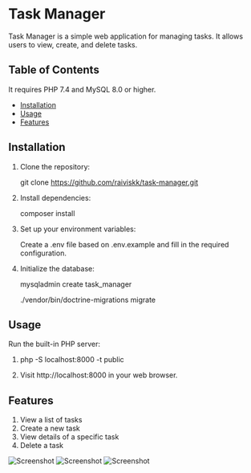 # Task Manager

Task Manager is a simple web application for managing tasks. It allows users to view, create, and delete tasks.

## Table of Contents

It requires PHP 7.4 and MySQL 8.0 or higher.

- [Installation](#installation)
- [Usage](#usage)
- [Features](#features)


## Installation

1. Clone the repository:

   git clone https://github.com/raiviskk/task-manager.git

2. Install dependencies:

   composer install

3. Set up your environment variables:

   Create a .env file based on .env.example and fill in the required configuration.

4. Initialize the database:

   mysqladmin create task_manager

   ./vendor/bin/doctrine-migrations migrate
   

## Usage

Run the built-in PHP server:

1. php -S localhost:8000 -t public

2. Visit http://localhost:8000 in your web browser.

## Features

1. View a list of tasks
2. Create a new task
3. View details of a specific task
4. Delete a task

![Screenshot](https://github.com/raiviskk/task-manager/blob/main/Screenshot%201.png)
![Screenshot](https://github.com/raiviskk/task-manager/blob/main/Screenshot%202.png)
![Screenshot](https://github.com/raiviskk/task-manager/blob/main/Screenshot%203.png)
  
   
   

